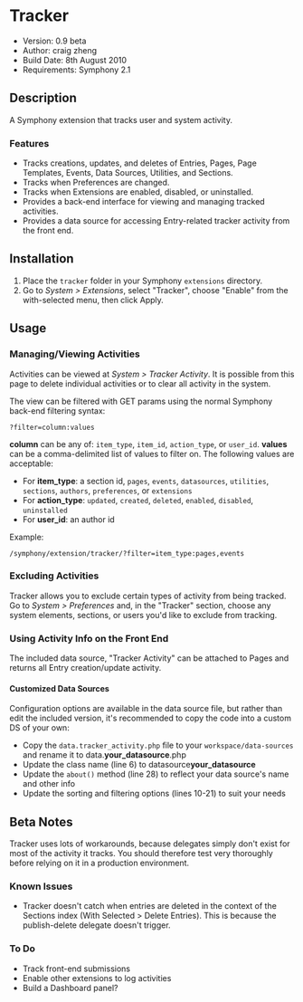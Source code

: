 # Tracker

- Version: 0.9 beta
- Author: craig zheng
- Build Date: 8th August 2010
- Requirements: Symphony 2.1

## Description

A Symphony extension that tracks user and system activity.

### Features

- Tracks creations, updates, and deletes of Entries, Pages, Page Templates, Events, Data Sources, Utilities, and Sections. 
- Tracks when Preferences are changed.
- Tracks when Extensions are enabled, disabled, or uninstalled.
- Provides a back-end interface for viewing and managing tracked activities.
- Provides a data source for accessing Entry-related tracker activity from the front end.

## Installation

1. Place the `tracker` folder in your Symphony `extensions` directory.
2. Go to _System > Extensions_, select "Tracker", choose "Enable" from the with-selected menu, then click Apply.

## Usage

### Managing/Viewing Activities

Activities can be viewed at _System > Tracker Activity_. It is possible from this page to delete individual activities or to clear all activity in the system.

The view can be filtered with GET params using the normal Symphony back-end filtering syntax: 

	?filter=column:values

**column** can be any of: `item_type`, `item_id`, `action_type`, or `user_id`. **values** can be a comma-delimited list of values to filter on. The following values are acceptable:

- For **item_type**: a section id, `pages`, `events`, `datasources`, `utilities`, `sections`, `authors`, `preferences`, or `extensions`
- For **action_type**: `updated`, `created`, `deleted`, `enabled`, `disabled`, `uninstalled`
- For **user_id**: an author id

Example:

	/symphony/extension/tracker/?filter=item_type:pages,events

### Excluding Activities

Tracker allows you to exclude certain types of activity from being tracked. Go to _System > Preferences_ and, in the "Tracker" section, choose any system elements, sections, or users you'd like to exclude from tracking.

### Using Activity Info on the Front End

The included data source, "Tracker Activity" can be attached to Pages and returns all Entry creation/update activity. 

#### Customized Data Sources

Configuration options are available in the data source file, but rather than edit the included version, it's recommended to copy the code into a custom DS of your own:

- Copy the `data.tracker_activity.php` file to your `workspace/data-sources` and rename it to data.**your_datasource**.php
- Update the class name (line 6) to datasource**your_datasource**
- Update the `about()` method (line 28) to reflect your data source's name and other info
- Update the sorting and filtering options (lines 10-21) to suit your needs

## Beta Notes

Tracker uses lots of workarounds, because delegates simply don't exist for most of the activity it tracks. You should therefore test very thoroughly before relying on it in a production environment.

### Known Issues

- Tracker doesn't catch when entries are deleted in the context of the Sections index (With Selected > Delete Entries). This is because the publish-delete delegate doesn't trigger.

### To Do

- Track front-end submissions
- Enable other extensions to log activities
- Build a Dashboard panel?
